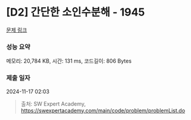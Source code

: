 # [D2] 간단한 소인수분해 - 1945 

[문제 링크](https://swexpertacademy.com/main/code/problem/problemDetail.do?contestProbId=AV5Pl0Q6ANQDFAUq) 

### 성능 요약

메모리: 20,784 KB, 시간: 131 ms, 코드길이: 806 Bytes

### 제출 일자

2024-11-17 02:03



> 출처: SW Expert Academy, https://swexpertacademy.com/main/code/problem/problemList.do